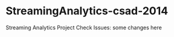 StreamingAnalytics-csad-2014
============================

Streaming Analytics Project 
Check Issues:
some changes here
